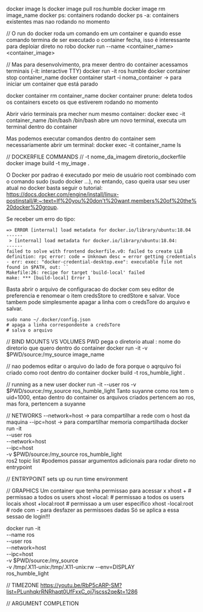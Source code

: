 docker image ls
docker image pull ros:humble
docker image rm image_name
docker ps: containers rodando
docker ps -a: containers existentes mas nao rodando no momento

// O run do docker roda um comando em um container e quando esse comando termina de
ser executado o container fecha, isso é interessante para deploiar direto no robo
docker run --name <container_name> <container_image>

// Mas para desenvolvimento, pra mexer dentro do container acessamos terminais
(-it: interactive TTY)
docker run -it ros humble
docker container stop container_name
docker container start -i noma_container -> para iniciar um container que está parado

docker container rm container_name
docker container prune: deleta todos os containers exceto os que estiverem rodando no momento

Abrir vário terminais pra mecher num mesmo container:
docker exec -it container_name /bin/bash
/bin/bash abre um novo terminal, executa um terminal dentro do container

Mas podemos executar comandos dentro do container sem necessariamente abrir um terminal:
docker exec -it container_name ls

// DOCKERFILE COMMANDS
// -t nome_da_imagem diretorio_dockerfile
docker image build -t my_image .

O Docker por padrao é executado por meio de usuário root combinado com o comando sudo (sudo docker ...), no entando, caso queira usar seu user atual no docker basta seguir o tutorial:
https://docs.docker.com/engine/install/linux-postinstall/#:~:text=If%20you%20don't%20want,members%20of%20the%20docker%20group.

Se receber um erro do tipo:
```
=> ERROR [internal] load metadata for docker.io/library/ubuntu:18.04                                                                                                            
------
 > [internal] load metadata for docker.io/library/ubuntu:18.04:
------
failed to solve with frontend dockerfile.v0: failed to create LLB definition: rpc error: code = Unknown desc = error getting credentials - err: exec: "docker-credential-desktop.exe": executable file not found in $PATH, out: ``
Makefile:26: recipe for target 'build-local' failed
make: *** [build-local] Error 1
```

Basta abrir o arquivo de configuracao do docker com seu editor de preferencia e renomear o item credsStore to credStore e salvar. Voce tambem pode simplesmente apagar a linha com o credsTore do arquivo e salvar.
```
sudo nano ~/.docker/config.json
# apaga a linha correspondente a credsTore
# salva o arquivo
```

// BIND MOUNTS VS VOLUMES
PWD pega o diretorio atual : nome do diretorio que quero dentro do container
docker run -it -v $PWD/source:/my_source image_name

// nao podemos editar o arquivo do lado de fora porque o aqrquivo foi criado como root dentro do container
docker build -t ros_humble_light .

// running as a new user
docker run -it --user ros -v $PWD/source:/my_source ros_humble_light
Tanto suyanne como ros tem o uid=1000, entao dentro do container os arquivos criados pertencem ao ros, mas fora, pertencem a suyanne

// NETWORKS
--network=host -> para compartilhar a rede com o host da maquina
--ipc=host -> para compartilhar memoria compartilhada
docker run -it \
    --user ros \
    --network=host \
    --ipc=host \
    -v $PWD/source:/my_source ros_humble_light \
    ros2 topic list #podemos passar argumentos adicionais para rodar direto no entrypoint

// ENTRYPOINT
sets up ou run time environment


// GRAPHICS
Um container que tenha permissao para acessar x
xhost + # permissao a todos os users
xhost +local: # permissao a todos os users locais
xhost +local:root # permissao a um user especifico
xhost -local:root # rode com - para desfazer as permissoes dadas
Só se aplica a essa sessao de login!!!

docker run -it \
    --name ros \
    --user ros \
    --network=host \
    --ipc=host \
    -v $PWD/source:/my_source \
    -v /tmp/.X11-unix:/tmp/.X11-unix:rw --env=DISPLAY \
    ros_humble_light

// TIMEZONE
https://youtu.be/RbP5cARP-SM?list=PLunhqkrRNRhaqt0UfFxxC_oj7jscss2qe&t=1286

// ARGUMENT COMPLETION